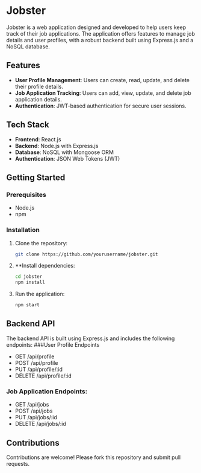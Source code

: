 # Jobster

Jobster is a web application designed and developed to help users keep track of their job applications. The application offers features to manage job details and user profiles, with a robust backend built using Express.js and a NoSQL database.

## Features

- **User Profile Management**: Users can create, read, update, and delete their profile details.
- **Job Application Tracking**: Users can add, view, update, and delete job application details.
- **Authentication**: JWT-based authentication for secure user sessions.

## Tech Stack

- **Frontend**: React.js
- **Backend**: Node.js with Express.js
- **Database**: NoSQL with Mongoose ORM
- **Authentication**: JSON Web Tokens (JWT)


## Getting Started

### Prerequisites

- Node.js
- npm

### Installation

1. Clone the repository:

   ```sh
   git clone https://github.com/yourusername/jobster.git

2. **Install dependencies:
   ```bash
   cd jobster
   npm install
3. Run the application:
    ```bash
    npm start
## Backend API
The backend API is built using Express.js and includes the following endpoints:
###User Profile Endpoints
- GET /api/profile
- POST /api/profile
- PUT /api/profile/:id
- DELETE /api/profile/:id
### Job Application Endpoints:
- GET /api/jobs
- POST /api/jobs
- PUT /api/jobs/:id
- DELETE /api/jobs/:id

## Contributions
Contributions are welcome! Please fork this repository and submit pull requests.

